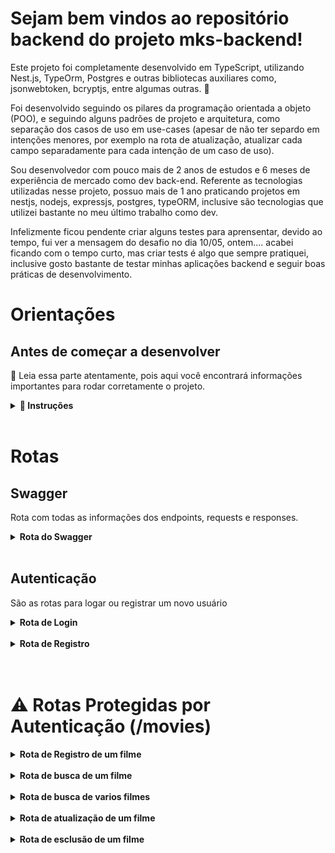 # Sejam bem vindos ao repositório backend do projeto mks-backend!

Este projeto foi completamente desenvolvido em TypeScript, utilizando Nest.js, TypeOrm,
Postgres e outras bibliotecas auxiliares como, jsonwebtoken,
bcryptjs, entre algumas outras. 🚀

Foi desenvolvido seguindo os pilares da programação orientada a
objeto (POO), e seguindo alguns padrões de projeto e arquitetura, como separação
dos casos de uso em use-cases (apesar de não ter separdo em intenções menores, por exemplo na rota de atualização, atualizar cada campo separadamente para cada intenção de um caso de uso).

Sou desenvolvedor com pouco mais de 2 anos de estudos e 6 meses de experiência de mercado como dev back-end. Referente as tecnologias utilizadas nesse projeto, possuo mais de 1 ano praticando projetos em nestjs, nodejs, expressjs, postgres, typeORM, inclusive são tecnologias que utilizei bastante no meu último trabalho como dev.

Infelizmente ficou pendente criar alguns testes para aprensentar, devido ao tempo, fui ver a mensagem do desafio no dia 10/05, ontem.... acabei ficando com o tempo curto, mas criar tests é algo que sempre pratiquei, inclusive gosto bastante de testar minhas aplicações backend e seguir boas práticas de desenvolvimento.

# Orientações

## Antes de começar a desenvolver

👀 Leia essa parte atentamente, pois aqui você encontrará informações
importantes para rodar corretamente o projeto.

<details>
<summary><strong> 🔰 Instruções </strong></summary><br />

1. Clone o repositório

- `git clone https://github.com/Gabrielja2/mks-backend.git`

2. Entre na pasta do repositório que você acabou de clonar:

- `cd pasta-do-repositório`

3. Instale as dependências

- `npm install`

4. Configure as variáveis de ambiente, é <strong>Obrigatório</strong> para
   funcionar corretamente:

- Confira o arquivo .env na raiz do projeto e preencha com as variáveis de
  ambiente caso seja necessário, mas ja vou deixar elas preenchidas nesse
  exemplo, lembre que é obrigatório algumas dessas váriaveis para conseguir
  rodar o servidor como PORT, eu utilizei a PORT=`3000` mas pode ser qualquer
  uma que não esteja sendo usada na sua máquina, vou deixa um arquivo env.ts preenchido para utilizar o no .env

6. Dentro do diretório MKS-BACKEND, abra um terminal, suba o
   docker-compose que o projeto vai iniciar:

- `docker-compose up --build`

</details><br />

# Rotas

## Swagger

Rota com todas as informações dos endpoints, requests e responses.

<details>
<summary><strong>Rota do Swagger</strong></summary>

- Método: POST
- URL: https://mks-backend-n9zl.onrender.com/api
- Descrição: Informações com todos os endpoints da API.

  </details><br />

## Autenticação

São as rotas para logar ou registrar um novo usuário

<details>
<summary><strong>Rota de Login</strong></summary>

- Método: POST
- URL: https://mks-backend-n9zl.onrender.com/auth
- Descrição: Realiza o login de um usuário cadastrado.
- Parâmetros de entrada:
  - email: String (obrigatório) - E-mail do usuário.
  - password: String (obrigatório) - Senha do usuário.
- Resposta de sucesso:
  - Código: 200
  - Corpo: Objeto contendo o token.
  </details><br />

<details>
<summary><strong>Rota de Registro</strong></summary>

- Método: POST
- URL: https://mks-backend-n9zl.onrender.com/users
- Descrição: Registra um novo usuário.
- Parâmetros de entrada:
  - name: String (obrigatório) - Nome do usuário.
  - email: String (obrigatório) - E-mail do usuário.
  - password: String (obrigatório) - Senha do usuário.
- Resposta de sucesso:
  - Código: 201
  - Corpo: Entidade do usuário criado.
  </details><br /><br />

# ⚠️ Rotas Protegidas por Autenticação (/movies)

<details>
<summary><strong>Rota de Registro de um filme</strong></summary>

- Método: POST
- URL: https://mks-backend-n9zl.onrender.com/movies
- Descrição: Registra um novo filme.
- Exemplo dos parâmetros de entrada: {
  "name": "nome",
  "description: "descrição",
  "category": "categoria",
  }
- Resposta de sucesso:
  - Código: 201
  - Corpo: entidade de Movie criada.
  </details><br />

<details>
<summary><strong>Rota de busca de um filme</strong></summary>

- Método: GET
- URL: https://mks-backend-n9zl.onrender.com/movies/:id
- Descrição: Listaum filme.
- Resposta de sucesso:
  - Código: 200
  - Corpo: entidade de um filme encontrado pelo id.
  </details><br />

<details>
<summary><strong>Rota de busca de varios filmes</strong></summary>

- Método: GET
- URL: https://mks-backend-n9zl.onrender.com/movies
- Descrição: Lista as configurações do sorteio.
- Resposta de sucesso:

  - Código: 200
  - Corpo: Um array com as entidades dos filmes encontrados.
  </details><br />

<details>
<summary><strong>Rota de atualização de um filme</strong></summary>

- Método: PATCH
- URL: https://mks-backend-n9zl.onrender.com/movies/:id
- Descrição: Atualiza um filme.
- Resposta de sucesso:

  - Código: 200
  - Corpo: Mensagem de atualização bem sucedida.
  </details><br />

<details>
<summary><strong>Rota de esclusão de um filme</strong></summary>

- Método: DELETE
- URL: https://mks-backend-n9zl.onrender.com/movies/:id
- Descrição: Deleta um filme.
- Resposta de sucesso:

  - Código: 200
  - Corpo: Mensagem de exclusão bem sucedida.
  </details><br />
